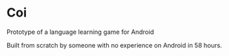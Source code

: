 # Coi
Prototype of a language learning game for Android

Built from scratch by someone with no experience on Android in 58 hours.
